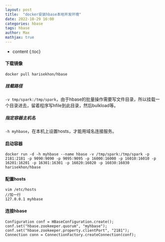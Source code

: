 ```yaml
---
layout: post
title:  "docker安装hbase本地开发环境"
date: 2022-10-29 16:00
categories: hbase
tags: hbase
author: Max
mathjax: true
---
```

* content
{:toc}

#### 下载镜像

```
docker pull harisekhon/hbase
```

##### 挂载路径

`-v tmp/spark:/tmp/spark`，由于hbase的批量操作需要写文件目录，所以挂载一个目录进去，留着程序写hfile到此目录，然后bulkload等。

##### 指定容器主机名

`-h myhbase`，在本机上设置hosts，才能用域名连接服务。

#### 启动容器

```
docker run -d -h myhbase --name hbase -v /tmp/spark:/tmp/spark -p 2181:2181 -p 9090:9090 -p 9095:9095 -p 16000:16000 -p 16010:16010 -p 16201:16201 -p 16301:16301 -p 16020:16020 -p 16030:16030 harisekhon/hbase
```

#### 配置hosts

```
vim /etc/hosts
//加一行
127.0.0.1 myhbase
```

#### 连接hbase

```
Configuration conf = HBaseConfiguration.create();
conf.set("hbase.zookeeper.quorum", "myhbase");
conf.set("hbase.zookeeper.property.clientPort", "2181");
Connection conn = ConnectionFactory.createConnection(conf);
```


